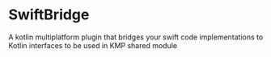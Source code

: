 # SwiftBridge
A kotlin multiplatform plugin that bridges your swift code implementations to Kotlin interfaces to be used in KMP shared module
